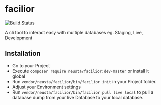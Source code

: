 <p align="justify">

# facilior

[![Build Status](https://travis-ci.org/nolotz/facilior.svg?branch=master)](https://travis-ci.org/nolotz/facilior)

A cli tool to interact easy with multiple databases eg. Staging, Live, Development

</p>

## Installation

  - Go to your Project
  - Execute `composer require neusta/facilior:dev-master` or install it global
  - Run `vendor/neusta/facilior/bin/facilior init` in your Project folder.
  - Adjust your Environment settings
  - Run `vendor/neusta/facilior/bin/facilior pull live local` to pull a database dump from your live Database to your local database.

  
  
  
